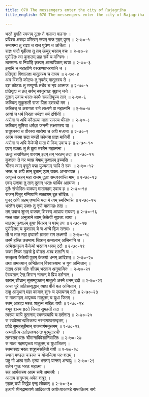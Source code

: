 ```yaml
---
title: 070 The messengers enter the city of Rajagriha
title_english: 070 The messengers enter the city of Rajagriha

---
```

भरते ब्रुवति स्वप्नम् दूताः ते क्लान्त वाहनाः ।  
प्रविश्य असह्य परिखम् रम्यम् राज गृहम् पुरम् ॥ २-७०-१  
समागम्य तु राज्ञा च राज पुत्रेण च अर्चिताः ।  
राज्ञः पादौ गृहीत्वा तु तम् ऊचुर् भरतम् वचः ॥ २-७०-२  
पुरोहितः त्वा कुशलम् प्राह सर्वे च मन्त्रिणः ।  
त्वरमाणः च निर्याहि कृत्यम् आत्ययिकम् त्वया ॥ २-७०-३  
इमानि च महार्हाणि वस्त्राण्य़ाभरणानि च ।  
प्रतिगृह्य विशालाक्ष मातुलस्य च दापय ॥ २-७०-४  
अत्र विंशति कोट्यः तु नृपतेर् मातुलस्य ते ।  
दश कोट्यः तु सम्पूर्णाः तथैव च नृप आत्मज ॥ २-७०-५  
प्रतिगृह्य च तत् सर्वम् स्वनुरक्तः सुहृज् जने ।  
दूतान् उवाच भरतः कामैः सम्प्रतिपूज्य तान् ॥ २-७०-६  
कच्चित् सुकुशली राजा पिता दशरथो मम ।  
कच्चिच् च अरागता रामे लक्ष्मणे वा महात्मनि ॥ २-७०-७  
आर्या च धर्म निरता धर्मज्ञा धर्म दर्शिनी ।  
अरोगा च अपि कौसल्या माता रामस्य धीमतः ॥ २-७०-८  
कच्चित् सुमित्रा धर्मज्ञा जननी लक्ष्मणस्य या ।  
शत्रुघ्नस्य च वीरस्य सारोगा च अपि मध्यमा ॥ २-७०-९  
आत्म कामा सदा चण्डी क्रोधना प्राज्ञ मानिनी ।  
अरोगा च अपि कैकेयी माता मे किम् उवाच ह ॥ २-७०-१०  
एवम् उक्ताः तु ते दूता भरतेन महात्मना ।  
ऊचुः सम्प्रश्रितम् वाक्यम् इदम् तम् भरतम् तदा ॥ २-७०-११  
कुशलाः ते नर व्याघ्र येषाम् कुशलम् इच्चसि ।  
श्रीश्च त्वाम् वृणुते पद्मा युज्यताम् चापि ते रकः ॥ २-७०-१२  
भरतः च अपि तान् दूतान् एवम् उक्तः अभ्यभाषत ।  
आपृच्चे अहम् महा राजम् दूताः सम्त्वरयन्ति माम् ॥ २-७०-१३  
एवम् उक्त्वा तु तान् दूतान् भरतः पार्थिव आत्मजः ।  
दूतैः संचोदितः वाक्यम् मातामहम् उवाच ह ॥ २-७०-१४  
राजन् पितुर् गमिष्यामि सकाशम् दूत चोदितः ।  
पुनर् अपि अहम् एष्यामि यदा मे त्वम् स्मरिष्यसि ॥ २-७०-१५  
भरतेन एवम् उक्तः तु नृपो मातामहः तदा ।  
तम् उवाच शुभम् वाक्यम् शिरस्य् आघ्राय राघवम् ॥ २-७०-१६  
गच्च तात अनुजाने त्वाम् कैकेयी सुप्रजाः त्वया ।  
मातरम् कुशलम् ब्रूयाः पितरम् च परम् तप ॥ २-७०-१७  
पुरोहितम् च कुशलम् ये च अन्ये द्विज सत्तमाः ।  
तौ च तात महा इष्वासौ भ्रातरु राम लक्ष्मणौ ॥ २-७०-१८  
तस्मै हस्ति उत्तमामः चित्रान् कम्बलान् अजिनानि च ।  
अभिसत्कृत्य कैकेयो भरताय धनम् ददौ ॥ २-७०-१९  
रुक्म निष्क सहस्रे द्वे षोडश अश्व शतानि च ।  
सत्कृत्य कैकेयी पुत्रम् केकयो धनम् आदिशत् ॥ २-७०-२०  
तथा अमात्यान् अभिप्रेतान् विश्वास्यामः च गुण अन्वितान् ।  
ददाव् अश्व पतिः शीघ्रम् भरताय अनुयायिनः ॥ २-७०-२१  
ऐरावतान् ऐन्द्र शिरान् नागान् वै प्रिय दर्शनान् ।  
खरान् शीघ्रान् सुसम्युक्तान् मातुलो अस्मै धनम् ददौ ॥ २-७०-२२  
अन्तः पुरे अतिसम्वृद्धान् व्याघ्र वीर्य बल अन्वितान् ।  
दम्ष्ट्र आयुधान् महा कायान् शुनः च उपायनम् ददौ ॥ २-७०-२३  
स मातामहम् आपृच्च्य मातुलम् च युधा जितम् ।  
रथम् आरुह्य भरतः शत्रुघ्न सहितः ययौ ॥ २-७०-२४  
बभूव ह्यस्य हृदते चिन्ता सुमहती तदा ।  
त्वरया चापि दूतानाम् स्वप्नस्यापि च दर्शनात् ॥ २-७०-२५  
स स्ववेश्माभ्यतिक्रम्य नरनागश्वसम्वृतम् ।  
प्रपेदे सुमहच्छ्रीमान् राजमार्गमनुत्तमम् ॥ २-७०-२६  
अभ्यतीत्य ततोऽपश्यदन्तः पुरमुदारधीः ।  
ततस्तद्भरतः श्रीमानाविवेशानिवारितः ॥ २-७०-२७  
स माता महमापृच्च्य मातुलम् च युधाजितम् ।  
रथमारुह्य भरतः शत्रुघ्नसहितो ययौ ॥ २-७०-२८  
रथान् मण्डल चक्रामः च योजयित्वा परः शतम् ।  
उष्ट्र गो अश्व खरैः भृत्या भरतम् यान्तम् अन्वयुः ॥ २-७०-२९  
बलेन गुप्तः भरतः महात्मा ।  
सह आर्यकस्य आत्म समैः अमात्यैः ।  
आदाय शत्रुघ्नम् अपेत शत्रुर् ।  
गृहात् ययौ सिद्धैव इन्द्र लोकात् ॥ २-७०-३०  
इत्यार्षे श्रीमद्रामायणे आदिकाव्ये अयोध्याकाण्डे सप्ततितमः सर्गः